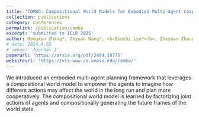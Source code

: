 ```yaml
---
title: "COMBO: Compositional World Models for Embodied Multi-Agent Cooperation"
collection: publications
category: conferences
permalink: /publication/combo
excerpt: 'submitted to ICLR 2025'
author: Hongxin Zhang*, Zeyuan Wang*, <b>Qiushi Lyu*</b>, Zheyuan Zhang, Sunli Chen, Tianmin Shu, Yilun Du, Chuang Gan
# date: 2024.4.22
# venue: 'Journal 1'
paperurl: 'https://arxiv.org/pdf/2404.10775'
websiteurl: 'https://vis-www.cs.umass.edu/combo/'
---
```


We introduced an embodied multi-agent planning framework that leverages a compositional world model to empower the agents to imagine how different actions may affect the world in the long run and plan more cooperatively. The compositional world model is learned by factorizing joint actions of agents and compositionally generating the future frames of the world state.